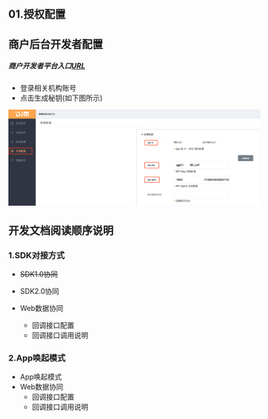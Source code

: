 ## 01.授权配置

## 商户后台开发者配置

##### 商户开发者平台入口[URL](http://djm.hoyar.com.cn/orgLogin/login)

- 登录相关机构账号
- 点击生成秘钥(如下图所示)

![image-20190730114852051](assets/image-20190730114852051.png) 





## 开发文档阅读顺序说明

### 1.SDK对接方式

- ~~SDK1.0协同~~

- SDK2.0协同

- Web数据协同

  - 回调接口配置
  - 回调接口调用说明

  

### 2.App唤起模式

- App唤起模式
- Web数据协同
  - 回调接口配置
  - 回调接口调用说明